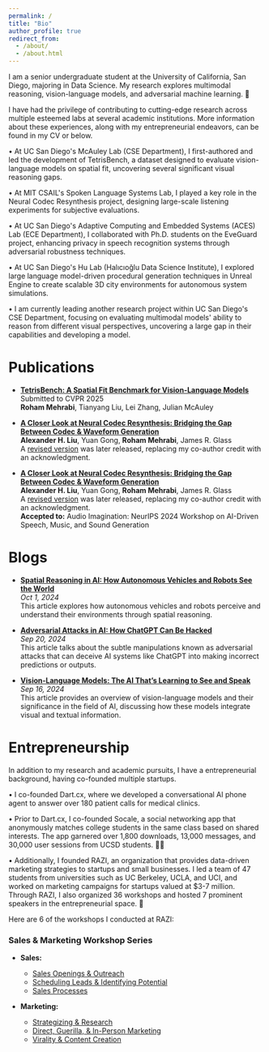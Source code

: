 ```yaml
---
permalink: /
title: "Bio"
author_profile: true
redirect_from: 
  - /about/
  - /about.html
---
```


I am a senior undergraduate student at the University of California, San Diego, majoring in Data Science. My research explores multimodal reasoning, vision-language models, and adversarial machine learning. 🤖

I have had the privilege of contributing to cutting-edge research across multiple esteemed labs at several academic institutions. More information about these experiences, along with my entrepreneurial endeavors, can be found in my CV or below.

• At UC San Diego's McAuley Lab (CSE Department), I first-authored and led the development of TetrisBench, a dataset designed to evaluate vision-language models on spatial fit, uncovering several significant visual reasoning gaps.

• At MIT CSAIL's Spoken Language Systems Lab, I played a key role in the Neural Codec Resynthesis project, designing large-scale listening experiments for subjective evaluations.

• At UC San Diego's Adaptive Computing and Embedded Systems (ACES) Lab (ECE Department), I collaborated with Ph.D. students on the EveGuard project, enhancing privacy in speech recognition systems through adversarial robustness techniques.

• At UC San Diego's Hu Lab (Halıcıoğlu Data Science Institute), I explored large language model-driven procedural generation techniques in Unreal Engine to create scalable 3D city environments for autonomous system simulations.

• I am currently leading another research project within UC San Diego's CSE Department, focusing on evaluating multimodal models' ability to reason from different visual perspectives, uncovering a large gap in their capabilities and developing a model.

Publications
======
- **[TetrisBench: A Spatial Fit Benchmark for Vision-Language Models](https://rxhxm.github.io/TetrisBench/)**  
  Submitted to CVPR 2025  
  **Roham Mehrabi**, Tianyang Liu, Lei Zhang, Julian McAuley

- **[A Closer Look at Neural Codec Resynthesis: Bridging the Gap Between Codec & Waveform Generation](https://drive.google.com/file/d/1w74EMjgXiQyzofJ_YxM5THqzTGZX2HkU/view?usp=sharing)**  
  **Alexander H. Liu**, Yuan Gong, **Roham Mehrabi**, James R. Glass  
  A [revised version](https://arxiv.org/abs/2410.22448) was later released, replacing my co-author credit with an acknowledgment.

- **[A Closer Look at Neural Codec Resynthesis: Bridging the Gap Between Codec & Waveform Generation](https://drive.google.com/file/d/1w74EMjgXiQyzofJ_YxM5THqzTGZX2HkU/view?usp=sharing)**  
  **Alexander H. Liu**, Yuan Gong, **Roham Mehrabi**, James R. Glass  
  A [revised version](https://arxiv.org/abs/2410.22448) was later released, replacing my co-author credit with an acknowledgment.  
  **Accepted to:** Audio Imagination: NeurIPS 2024 Workshop on AI-Driven Speech, Music, and Sound Generation

Blogs
======
- **[Spatial Reasoning in AI: How Autonomous Vehicles and Robots See the World](https://medium.com/@roham.meh/spatial-reasoning-in-ai-how-autonomous-vehicles-and-robots-see-the-world-4ca37e12df4c?source=user_profile_page---------0-------------ecacea291355---------------)**  
  *Oct 1, 2024*  
  This article explores how autonomous vehicles and robots perceive and understand their environments through spatial reasoning.

- **[Adversarial Attacks in AI: How ChatGPT Can Be Hacked](https://medium.com/@roham.meh/adversarial-attacks-in-ai-how-chatgpt-can-be-hacked-2f605e000342?source=user_profile_page---------1-------------ecacea291355---------------)**  
  *Sep 20, 2024*  
  This article talks about the subtle manipulations known as adversarial attacks that can deceive AI systems like ChatGPT into making incorrect predictions or outputs.

- **[Vision-Language Models: The AI That’s Learning to See and Speak](https://medium.com/@roham.meh/what-are-vision-language-models-vlms-the-ai-thats-learning-to-see-and-speak-f4169f148136?source=user_profile_page---------2-------------ecacea291355---------------)**  
  *Sep 16, 2024*  
  This article provides an overview of vision-language models and their significance in the field of AI, discussing how these models integrate visual and textual information.


Entrepreneurship
======
In addition to my research and academic pursuits, I have a entrepreneurial background, having co-founded multiple startups. 

• I co-founded Dart.cx, where we developed a conversational AI phone agent to answer over 180 patient calls for medical clinics. 

• Prior to Dart.cx, I co-founded Socale, a social networking app that anonymously matches college students in the same class based on shared interests. The app garnered over 1,800 downloads, 13,000 messages, and 30,000 user sessions from UCSD students. 📱🚀

• Additionally, I founded RAZI, an organization that provides data-driven marketing strategies to startups and small businesses. I led a team of 47 students from universities such as UC Berkeley, UCLA, and UCI, and worked on marketing campaigns for startups valued at $3-7 million. Through RAZI, I also organized 36 workshops and hosted 7 prominent speakers in the entrepreneurial space. 🎯

Here are 6 of the workshops I conducted at RAZI:

### Sales & Marketing Workshop Series
- **Sales:**
  - [Sales Openings & Outreach](https://drive.google.com/file/d/143_1-E2drALbmhIbg8fDcso3gbrVrxr3/view)
  - [Scheduling Leads & Identifying Potential](https://drive.google.com/file/d/14zkm9MWKTdOhqigHvzZ6I6OFBINhjnHU/view)
  - [Sales Processes](https://drive.google.com/file/d/1jAaN4idIFcxHGsbWp0zyjv0DRGQYiqS9/view)

- **Marketing:**
  - [Strategizing & Research](https://drive.google.com/file/d/1rkcipAtDVmaicokBdbIz3jyth94aP4qv/view)
  - [Direct, Guerilla, & In-Person Marketing](https://drive.google.com/file/d/1WrlZoF7YUHU_hxSYyXOyDp14qsAlUtmr/view)
  - [Virality & Content Creation](https://drive.google.com/file/d/1G00uMuxQ5SgzsHHcX0s5rM2H50mYFZ1a/view)
